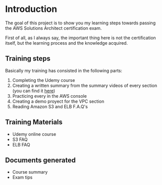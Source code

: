 
# Introduction

The goal of this project is to show you my learning steps towards passing the AWS Solutions Architect certification exam.

First of all, as I always say, the important thing here is not the certification itself, but the learning process and the knowledge acquired. 

## Training steps

Basically my training has consisted in the following parts:

1. Completing the Udemy course
2. Creating a written summary from the summary videos of every section (you can find it [here](course-summary.md))
3. Practicing every in the AWS console
5. Creating a demo proyect for the VPC section
6. Reading Amazon S3 and ELB F.A.Q's

## Training Materials

* Udemy online course
* S3 FAQ
* ELB FAQ

## Documents generated

* Course summary
* Exam tips
